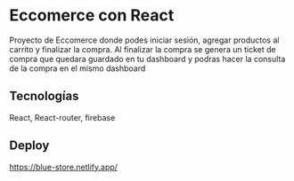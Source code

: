 # Eccomerce con React

Proyecto de Eccomerce donde podes iniciar sesión, agregar productos al carrito y finalizar la compra.
Al finalizar la compra se genera un ticket de compra que quedara guardado en tu dashboard y podras hacer la consulta de la compra en el mismo dashboard

## Tecnologías

React, React-router, firebase

## Deploy

https://blue-store.netlify.app/
